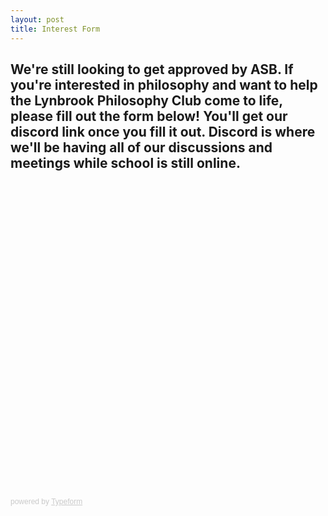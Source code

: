 ```yaml
---
layout: post
title: Interest Form
---
```

We're still looking to get approved by ASB. If you're interested in philosophy and want to help the Lynbrook Philosophy Club come to life, please fill out the form below! You'll get our discord link once you fill it out. Discord is where we'll be having all of our discussions and meetings while school is still online.
---

<div class="typeform-widget" data-url="https://form.typeform.com/to/JQFFRBcF" style="width: 100%; height: 500px;"></div> <script> (function() { var qs,js,q,s,d=document, gi=d.getElementById, ce=d.createElement, gt=d.getElementsByTagName, id="typef_orm", b="https://embed.typeform.com/"; if(!gi.call(d,id)) { js=ce.call(d,"script"); js.id=id; js.src=b+"embed.js"; q=gt.call(d,"script")[0]; q.parentNode.insertBefore(js,q) } })() </script> <div style="font-family: Sans-Serif;font-size: 12px;color: #999;opacity: 0.5; padding-top: 5px;"> powered by <a href="https://admin.typeform.com/signup?utm_campaign=JQFFRBcF&utm_source=typeform.com-01EFCXNJD7QBQ5244NGQ864BXQ-free&utm_medium=typeform&utm_content=typeform-embedded-poweredbytypeform&utm_term=EN" style="color: #999" target="_blank">Typeform</a> </div>
